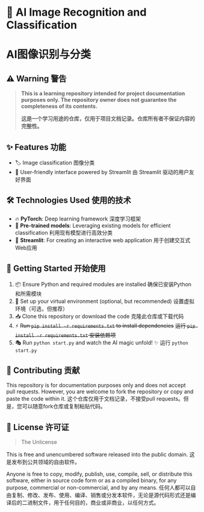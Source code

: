 # 🤖 AI Image Recognition and Classification

# AI图像识别与分类

## ⚠️ Warning 警告

> **This is a learning repository intended for project documentation purposes only. The repository owner does not guarantee the completeness of its contents.**
>
> **这是一个学习用途的仓库，仅用于项目文档记录。仓库所有者不保证内容的完整性。**

## ✨ Features 功能

- 🏷️ Image classification 图像分类
- 🌈 User-friendly interface powered by Streamlit 由 Streamlit 驱动的用户友好界面

## 🛠️ Technologies Used 使用的技术

- 🔥 **PyTorch**: Deep learning framework 深度学习框架
- 🧠 **Pre-trained models**: Leveraging existing models for efficient classification 利用现有模型进行高效分类
- 🚀 **Streamlit**: For creating an interactive web application 用于创建交互式Web应用

## 🚀 Getting Started 开始使用

1. 📦 Ensure Python and required modules are installed
   确保已安装Python和所需模块
2. 🐍 Set up your virtual environment (optional, but recommended)
   设置虚拟环境（可选，但推荐）
3. 📥 Clone this repository or download the code
   克隆此仓库或下载代码
4. ⚡ ~~Run `pip install -r requirements.txt` to install dependencies~~
   ~~运行 `pip install -r requirements.txt` 安装依赖项~~
5. 🎭 Run `python start.py` and watch the AI magic unfold! ✨
   运行 `python start.py`

## 🤝 Contributing 贡献

This repository is for documentation purposes only and does not accept pull requests. However, you are welcome to fork the repository or copy and paste the code within it.
这个仓库仅用于文档记录，不接受pull requests。但是，您可以随意fork仓库或复制粘贴代码。

## 📜 License 许可证

> The Unlicense

This is free and unencumbered software released into the public domain.
这是发布到公共领域的自由软件。

Anyone is free to copy, modify, publish, use, compile, sell, or distribute this software, either in source code form or as a compiled binary, for any purpose, commercial or non-commercial, and by any means.
任何人都可以自由复制、修改、发布、使用、编译、销售或分发本软件，无论是源代码形式还是编译后的二进制文件，用于任何目的，商业或非商业，以任何方式。
